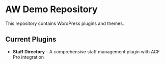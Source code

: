 # AW Demo Repository

This repository contains WordPress plugins and themes.

## Current Plugins

- **Staff Directory** - A comprehensive staff management plugin with ACF Pro integration
